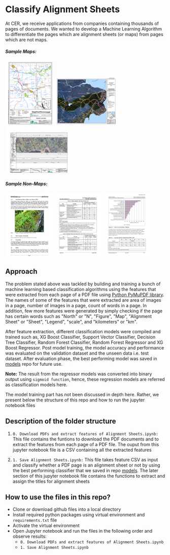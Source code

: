 # Classify Alignment Sheets  
At CER, we receive applications from companies containing thousands of pages of documents. We wanted to develop a Machine Learning Algorithm to differentiate the pages which are alignment sheets (or maps) from pages which are not maps.

##### Sample Maps:

[<img src="/imgs/map_1.PNG" width="150" height="200" />](/imgs/map_1.PNG)
[<img src="/imgs/map_2.PNG" width="200" height="150" />](/imgs/map_2.PNG)
[<img src="/imgs/map_3.PNG" width="200" height="150" />](/imgs/map_3.PNG)

##### Sample Non-Maps:

[<img src="/imgs/page_1.PNG" width="150" height="200" />](/imgs/page_1.PNG)
[<img src="/imgs/page_2.PNG" width="150" height="200" />](/imgs/page_2.PNG)
[<img src="/imgs/page_3.PNG" width="150" height="200" />](/imgs/page_3.PNG)

## Approach 

The problem stated above was tackled by building and training a bunch of machine learning based classification algorithms using the features that were extracted from each page of a PDF file using [Python PyMuPDF library](https://pymupdf.readthedocs.io/en/latest/). The names of some of the features that were extracted are area of images in a page, number of images in a page, count of words in a page. In addition, few more features were generated by simply checking if the page has certain words such as "North" or "N", "Figure", "Map", "Alignment Sheet" or "Sheet", "Legend", "scale", and "kilometers" or "km".  

After feature extraction, different classification models were compiled and trained such as, XG Boost Classifier, Support Vector Classifier, Decision Tree Classifier,  Random Forest Classifier, Random Forest Regressor and XG Boost Regressor. Post model training, the model accuracy and performance was evaluated on the validation dataset and the unseen data i.e. test dataset. After evaluation phase, the best performing model was saved in [models](https://github.com/CER-REC/esa-data-bank_banque-donnees-ees/tree/master/models) repo for future use.

**Note:** The result from the regressor models was converted into binary output using `sigmoid function`, hence, these regression models are referred as classification models here. 

The model training part has not been discussed in depth here. Rather, we present below the structure of this repo and how to run the jupyter notebook files

## Description of the folder structure

1. `0. Download PDFs and extract features of Alignment Sheets.ipynb:` This file contains the funtions to download the PDF documents and to extract the features from each page of a PDF file. The ouput from this jupyter notebook file is a CSV containing all the extracted features

2. `1. Save Alignment Sheets.ipynb:` This file takes feature CSV as input and classify whether a PDF page is an alignment sheet or not by using the best performing classifier that we saved in repo [models](https://github.com/CER-REC/esa-data-bank_banque-donnees-ees/tree/master/models). The later section of this jupyter notebook file contains the functions to extract and assign the titles for alignment sheets

## How to use the files in this repo?

- Clone or download github files into a local directory
- Install required python packages using virtual environment and `requirements.txt` file
- Activate the virtual environment
- Open Jupyter notebook and run the files in the following order and observe results:
    - `0. Download PDFs and extract features of Alignment Sheets.ipynb`
    - `1. Save Alignment Sheets.ipynb`
